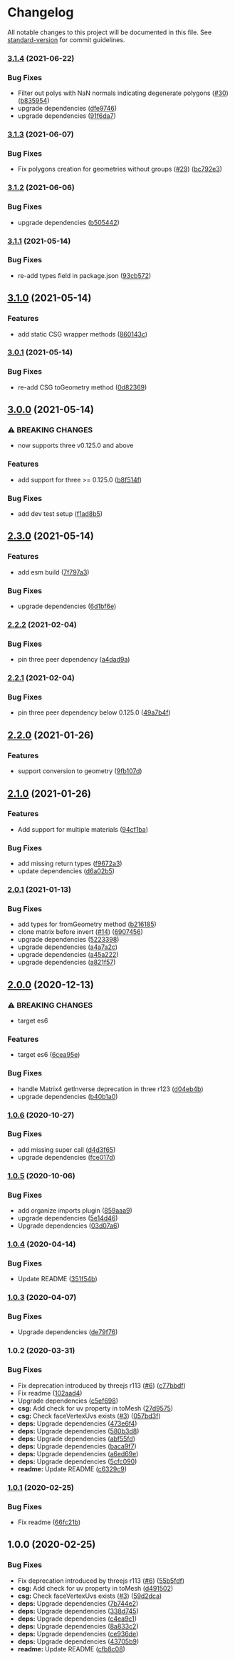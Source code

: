 # Changelog

All notable changes to this project will be documented in this file. See [standard-version](https://github.com/conventional-changelog/standard-version) for commit guidelines.

### [3.1.4](https://github.com/Jiro-Digital/three-csg-ts/compare/v3.1.3...v3.1.4) (2021-06-22)


### Bug Fixes

* Filter out polys with NaN normals indicating degenerate polygons ([#30](https://github.com/Jiro-Digital/three-csg-ts/issues/30)) ([b835954](https://github.com/Jiro-Digital/three-csg-ts/commit/b835954964e6154b4ddb748b159b7116db0159fc))
* upgrade dependencies ([dfe9746](https://github.com/Jiro-Digital/three-csg-ts/commit/dfe9746917c6d79472e4188b712eedefa438b4b9))
* upgrade dependencies ([91f6da7](https://github.com/Jiro-Digital/three-csg-ts/commit/91f6da70c3bcddde44db4e10cebc763a7446d194))

### [3.1.3](https://github.com/Jiro-Digital/three-csg-ts/compare/v3.1.2...v3.1.3) (2021-06-07)


### Bug Fixes

* Fix polygons creation for geometries without groups ([#29](https://github.com/Jiro-Digital/three-csg-ts/issues/29)) ([bc792e3](https://github.com/Jiro-Digital/three-csg-ts/commit/bc792e3711c32d2b24dda34874469c3d5e1d9ebf))

### [3.1.2](https://github.com/Jiro-Digital/three-csg-ts/compare/v3.1.1...v3.1.2) (2021-06-06)


### Bug Fixes

* upgrade dependencies ([b505442](https://github.com/Jiro-Digital/three-csg-ts/commit/b505442648ba4db83f7a217a131cf0b83d8c4730))

### [3.1.1](https://github.com/Jiro-Digital/three-csg-ts/compare/v3.1.0...v3.1.1) (2021-05-14)


### Bug Fixes

* re-add types field in package.json ([93cb572](https://github.com/Jiro-Digital/three-csg-ts/commit/93cb5725bfb98cf4b451bf8cd0a7c8a8279d475f))

## [3.1.0](https://github.com/Jiro-Digital/three-csg-ts/compare/v3.0.1...v3.1.0) (2021-05-14)


### Features

* add static CSG wrapper methods ([860143c](https://github.com/Jiro-Digital/three-csg-ts/commit/860143c43c1215421ca1a69b932f96a2fa95371e))

### [3.0.1](https://github.com/Jiro-Digital/three-csg-ts/compare/v3.0.0...v3.0.1) (2021-05-14)


### Bug Fixes

* re-add CSG toGeometry method ([0d82369](https://github.com/Jiro-Digital/three-csg-ts/commit/0d82369d2b3b8d18b9a987ee8b2a06a11f678c61))

## [3.0.0](https://github.com/Jiro-Digital/three-csg-ts/compare/v2.3.0...v3.0.0) (2021-05-14)


### ⚠ BREAKING CHANGES

* now supports three v0.125.0 and above

### Features

* add support for three >= 0.125.0 ([b8f514f](https://github.com/Jiro-Digital/three-csg-ts/commit/b8f514f4e345cadbd5895bd6fa995a8777882bee))


### Bug Fixes

* add dev test setup ([f1ad8b5](https://github.com/Jiro-Digital/three-csg-ts/commit/f1ad8b5274066d2b6b8480f866ee3f17ba3f64f6))

## [2.3.0](https://github.com/Jiro-Digital/three-csg-ts/compare/v2.2.2...v2.3.0) (2021-05-14)


### Features

* add esm build ([7f797a3](https://github.com/Jiro-Digital/three-csg-ts/commit/7f797a30adf2a20c27b6997ada558e19bc5752ce))


### Bug Fixes

* upgrade dependencies ([6d1bf6e](https://github.com/Jiro-Digital/three-csg-ts/commit/6d1bf6efba9537de4ec33b02117981d3c4d70672))

### [2.2.2](https://github.com/Jiro-Digital/three-csg-ts/compare/v2.2.1...v2.2.2) (2021-02-04)


### Bug Fixes

* pin three peer dependency ([a4dad9a](https://github.com/Jiro-Digital/three-csg-ts/commit/a4dad9a0c2dbde721f58355aa2424bcf53f1d261))

### [2.2.1](https://github.com/Jiro-Digital/three-csg-ts/compare/v2.2.0...v2.2.1) (2021-02-04)


### Bug Fixes

* pin three peer dependency below 0.125.0 ([49a7b4f](https://github.com/Jiro-Digital/three-csg-ts/commit/49a7b4f3c3c55506fb607f44b885e857ce616154))

## [2.2.0](https://github.com/Jiro-Digital/three-csg-ts/compare/v2.1.0...v2.2.0) (2021-01-26)


### Features

* support conversion to geometry ([9fb107d](https://github.com/Jiro-Digital/three-csg-ts/commit/9fb107dc73188e07e1086bd4872572731651b112))

## [2.1.0](https://github.com/Jiro-Digital/three-csg-ts/compare/v2.0.1...v2.1.0) (2021-01-26)


### Features

* Add support for multiple materials ([94cf1ba](https://github.com/Jiro-Digital/three-csg-ts/commit/94cf1bac10aa69e256fbdd9405d682433c8eacde))


### Bug Fixes

* add missing return types ([f9672a3](https://github.com/Jiro-Digital/three-csg-ts/commit/f9672a397644cdb9f355a6d2cb3410031bd0e0f2))
* update dependencies ([d6a02b5](https://github.com/Jiro-Digital/three-csg-ts/commit/d6a02b53e96404a5e52e50b7fa39cb4e956d9e3f))

### [2.0.1](https://github.com/Jiro-Digital/three-csg-ts/compare/v2.0.0...v2.0.1) (2021-01-13)


### Bug Fixes

* add types for fromGeometry method ([b216185](https://github.com/Jiro-Digital/three-csg-ts/commit/b216185fe9dfb98a096b8245d780621a1b5f896e))
* clone matrix before invert ([#14](https://github.com/Jiro-Digital/three-csg-ts/issues/14)) ([6907456](https://github.com/Jiro-Digital/three-csg-ts/commit/690745649a7e637da49035db0dd7e21c1eaea8cb))
* upgrade dependencies ([5223398](https://github.com/Jiro-Digital/three-csg-ts/commit/52233988a46cbee38c89d027b45bd2c5f55c19df))
* upgrade dependencies ([a4a7a2c](https://github.com/Jiro-Digital/three-csg-ts/commit/a4a7a2c1a2f998c864f6a2f35a562d4ebf280caa))
* upgrade dependencies ([a45a222](https://github.com/Jiro-Digital/three-csg-ts/commit/a45a22252172794b052e3b79135d0496385df27b))
* upgrade dependencies ([a821f57](https://github.com/Jiro-Digital/three-csg-ts/commit/a821f578f8ca6cf689809d404ab148e34988c944))

## [2.0.0](https://github.com/Jiro-Digital/three-csg-ts/compare/v1.0.6...v2.0.0) (2020-12-13)


### ⚠ BREAKING CHANGES

* target es6

### Features

* target es6 ([6cea95e](https://github.com/Jiro-Digital/three-csg-ts/commit/6cea95e49dfe04c6984dcdb9ce075c84830e6453))


### Bug Fixes

* handle Matrix4 getInverse deprecation in three r123 ([d04eb4b](https://github.com/Jiro-Digital/three-csg-ts/commit/d04eb4bb2efa01a26353d50ea50a678c4f2f2feb))
* upgrade dependencies ([b40b1a0](https://github.com/Jiro-Digital/three-csg-ts/commit/b40b1a0741bd147cf13fdb6ee1856862648d2c5c))

### [1.0.6](https://github.com/Jiro-Digital/three-csg-ts/compare/v1.0.5...v1.0.6) (2020-10-27)


### Bug Fixes

* add missing super call ([d4d3f65](https://github.com/Jiro-Digital/three-csg-ts/commit/d4d3f65ce66ac26dc8f13c8722119153d16fe58e))
* upgrade dependencies ([fce017d](https://github.com/Jiro-Digital/three-csg-ts/commit/fce017d64a671cb713eabc06ddee471aedf6d286))

### [1.0.5](https://github.com/Jiro-Digital/three-csg-ts/compare/v1.0.4...v1.0.5) (2020-10-06)


### Bug Fixes

* add organize imports plugin ([859aaa9](https://github.com/Jiro-Digital/three-csg-ts/commit/859aaa937c0dc288ce6f940cc7dad59d84ea391e))
* upgrade dependencies ([5e14d46](https://github.com/Jiro-Digital/three-csg-ts/commit/5e14d4627649c7ee835aee3fd767aaa828e920db))
* Upgrade dependencies ([03d07a6](https://github.com/Jiro-Digital/three-csg-ts/commit/03d07a647cb69de53c67022f13ec50442acaf211))

### [1.0.4](https://github.com/JiroUK/three-csg-ts/compare/v1.0.3...v1.0.4) (2020-04-14)


### Bug Fixes

* Update README ([351f54b](https://github.com/JiroUK/three-csg-ts/commit/351f54b3a389d1584ddb4a59b2afddf715d68793))

### [1.0.3](https://github.com/JiroUK/three-csg-ts/compare/v1.0.2...v1.0.3) (2020-04-07)


### Bug Fixes

* Upgrade dependencies ([de79f76](https://github.com/JiroUK/three-csg-ts/commit/de79f765daaf57caba523b0f282b6fcc280bf64b))

### 1.0.2 (2020-03-31)


### Bug Fixes

* Fix deprecation introduced by threejs r113 ([#6](https://github.com/JiroUK/three-csg-ts/issues/6)) ([c77bbdf](https://github.com/JiroUK/three-csg-ts/commit/c77bbdf9930de29c4f46c7142823e1bfb43609f9))
* Fix readme ([102aad4](https://github.com/JiroUK/three-csg-ts/commit/102aad41bfc16606b1c137d02e124565f403e429))
* Upgrade dependencies ([c5ef698](https://github.com/JiroUK/three-csg-ts/commit/c5ef69818c8dc56798f682899a3645eac09da524))
* **csg:** Add check for uv property in toMesh ([27d9575](https://github.com/JiroUK/three-csg-ts/commit/27d95757bd5d5e3492de83f1074ceb1d57a133e7))
* **csg:** Check faceVertexUvs exists ([#3](https://github.com/JiroUK/three-csg-ts/issues/3)) ([057bd3f](https://github.com/JiroUK/three-csg-ts/commit/057bd3f0b7d90669afa61e07075dad3cb4093eb3))
* **deps:** Upgrade dependencies ([473e6f4](https://github.com/JiroUK/three-csg-ts/commit/473e6f4ce06e4fd70698536551c9913ad1bdc894))
* **deps:** Upgrade dependencies ([580b3d8](https://github.com/JiroUK/three-csg-ts/commit/580b3d839afb5a025d0b6ccf87ccff6a2c763c9b))
* **deps:** Upgrade dependencies ([abf55fd](https://github.com/JiroUK/three-csg-ts/commit/abf55fd25513d5e6c49b90c6171e7a894b384da4))
* **deps:** Upgrade dependencies ([baca9f7](https://github.com/JiroUK/three-csg-ts/commit/baca9f74ddcf631226f9a31f949ed6444e3934f6))
* **deps:** Upgrade dependencies ([a6ed69e](https://github.com/JiroUK/three-csg-ts/commit/a6ed69eb43a66d3b4dee5b8c8ad18606d0313ab9))
* **deps:** Upgrade dependencies ([5cfc090](https://github.com/JiroUK/three-csg-ts/commit/5cfc0904a2dd30310d412819e9d92f33b1d6af10))
* **readme:** Update README ([c6329c9](https://github.com/JiroUK/three-csg-ts/commit/c6329c95998e5322b9d41fe10fe01f4bd0d88fce))

### [1.0.1](https://github.com/JiroUK/three-csg-ts/compare/v1.0.0...v1.0.1) (2020-02-25)


### Bug Fixes

* Fix readme ([66fc21b](https://github.com/JiroUK/three-csg-ts/commit/66fc21b))

## 1.0.0 (2020-02-25)


### Bug Fixes

* Fix deprecation introduced by threejs r113 ([#6](https://github.com/JiroUK/three-csg-ts/issues/6)) ([55b5fdf](https://github.com/JiroUK/three-csg-ts/commit/55b5fdf))
* **csg:** Add check for uv property in toMesh ([d491502](https://github.com/JiroUK/three-csg-ts/commit/d491502))
* **csg:** Check faceVertexUvs exists ([#3](https://github.com/JiroUK/three-csg-ts/issues/3)) ([59d2dca](https://github.com/JiroUK/three-csg-ts/commit/59d2dca))
* **deps:** Upgrade dependencies ([7b744e2](https://github.com/JiroUK/three-csg-ts/commit/7b744e2))
* **deps:** Upgrade dependencies ([338d745](https://github.com/JiroUK/three-csg-ts/commit/338d745))
* **deps:** Upgrade dependencies ([c4ea9c1](https://github.com/JiroUK/three-csg-ts/commit/c4ea9c1))
* **deps:** Upgrade dependencies ([8a833c2](https://github.com/JiroUK/three-csg-ts/commit/8a833c2))
* **deps:** Upgrade dependencies ([ce936de](https://github.com/JiroUK/three-csg-ts/commit/ce936de))
* **deps:** Upgrade dependencies ([43705b9](https://github.com/JiroUK/three-csg-ts/commit/43705b9))
* **readme:** Update README ([cfb8c08](https://github.com/JiroUK/three-csg-ts/commit/cfb8c08))
